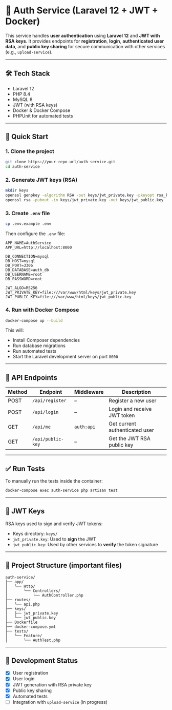 # 🔐 Auth Service (Laravel 12 + JWT + Docker)

This service handles **user authentication** using **Laravel 12** and **JWT with RSA keys**. It provides endpoints for **registration**, **login**, **authenticated user data**, and **public key sharing** for secure communication with other services (e.g., `upload-service`).

---

## 🛠 Tech Stack

- Laravel 12  
- PHP 8.4  
- MySQL 8  
- JWT (with RSA keys)  
- Docker & Docker Compose  
- PHPUnit for automated tests

---

## 🚀 Quick Start

### 1. Clone the project

```bash
git clone https://your-repo-url/auth-service.git
cd auth-service
```

### 2. Generate JWT keys (RSA)

```bash
mkdir keys
openssl genpkey -algorithm RSA -out keys/jwt_private.key -pkeyopt rsa_keygen_bits:2048
openssl rsa -pubout -in keys/jwt_private.key -out keys/jwt_public.key
```

### 3. Create `.env` file

```bash
cp .env.example .env
```

Then configure the `.env` file:

```env
APP_NAME=AuthService
APP_URL=http://localhost:8000

DB_CONNECTION=mysql
DB_HOST=mysql
DB_PORT=3306
DB_DATABASE=auth_db
DB_USERNAME=root
DB_PASSWORD=root

JWT_ALGO=RS256
JWT_PRIVATE_KEY=file:///var/www/html/keys/jwt_private.key
JWT_PUBLIC_KEY=file:///var/www/html/keys/jwt_public.key
```

### 4. Run with Docker Compose

```bash
docker-compose up --build
```

This will:

- Install Composer dependencies  
- Run database migrations  
- Run automated tests  
- Start the Laravel development server on port `8000`

---

## 📡 API Endpoints

| Method | Endpoint          | Middleware   | Description                  |
|--------|-------------------|--------------|------------------------------|
| POST   | `/api/register`   | –            | Register a new user          |
| POST   | `/api/login`      | –            | Login and receive JWT token  |
| GET    | `/api/me`         | `auth:api`   | Get current authenticated user |
| GET    | `/api/public-key` | –            | Get the JWT RSA public key   |

---

## ✅ Run Tests

To manually run the tests inside the container:

```bash
docker-compose exec auth-service php artisan test
```

---

## 🔑 JWT Keys

RSA keys used to sign and verify JWT tokens:

- Keys directory: `keys/`
- `jwt_private.key`: Used to **sign** the JWT
- `jwt_public.key`: Used by other services to **verify** the token signature

---

## 📁 Project Structure (important files)

```
auth-service/
├── app/
│   └── Http/
│       └── Controllers/
│           └── AuthController.php
├── routes/
│   └── api.php
├── keys/
│   ├── jwt_private.key
│   └── jwt_public.key
├── Dockerfile
├── docker-compose.yml
├── tests/
│   └── Feature/
│       └── AuthTest.php
```

---

## 🧪 Development Status

- [x] User registration  
- [x] User login  
- [x] JWT generation with RSA private key  
- [x] Public key sharing  
- [x] Automated tests  
- [ ] Integration with `upload-service` (in progress)
